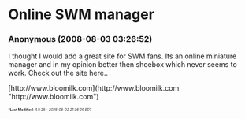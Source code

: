 # Online SWM manager

### **Anonymous** (2008-08-03 03:26:52)

I thought I would add a great site for SWM fans. Its an online miniature manager and in my opinion better then shoebox which never seems to work.
Check out the site here..
<!-- m -->[http://www.bloomilk.com](http://www.bloomilk.com "http://www.bloomilk.com")<!-- m -->



<span style="font-size: 0.5em;">***Last Modified**: 4.0.28 - *2025-06-02 21:36:09 EDT*</span>